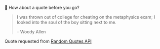 📣 How about a quote before you go?

> I was thrown out of college for cheating on the metaphysics exam; I looked into the soul of the boy sitting next to me.
>
> <p>- Woody Allen</p>

Quote requested from [Random Quotes API](https://github.com/lukePeavey/quotable)
